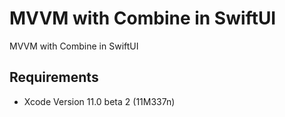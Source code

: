 # MVVM with Combine in SwiftUI
MVVM with Combine in SwiftUI

## Requirements
- Xcode Version 11.0 beta 2 (11M337n)

